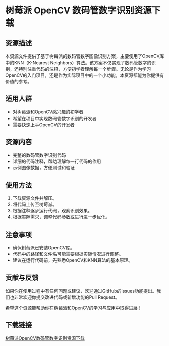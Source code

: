 # 树莓派 OpenCV 数码管数字识别资源下载

## 资源描述

本资源文件提供了基于树莓派的数码管数字图像识别方案，主要使用了OpenCV库中的KNN（K-Nearest Neighbors）算法。该方案不仅实现了数码管数字的识别，还特别注重代码的注释，方便初学者理解每一个步骤。无论是作为学习OpenCV的入门项目，还是作为实际项目中的一个小功能，本资源都能为你提供有价值的参考。

## 适用人群

- 对树莓派和OpenCV感兴趣的初学者
- 希望在项目中实现数码管数字识别的开发者
- 需要快速上手OpenCV的开发者

## 资源内容

- 完整的数码管数字识别代码
- 详细的代码注释，帮助理解每一行代码的作用
- 示例图像数据，方便测试和验证

## 使用方法

1. 下载资源文件并解压。
2. 将代码上传至树莓派。
3. 根据注释逐步运行代码，观察识别效果。
4. 根据实际需求，调整代码参数或进行进一步优化。

## 注意事项

- 确保树莓派已安装OpenCV库。
- 代码中的路径和文件名可能需要根据实际情况进行调整。
- 建议在运行代码前，先熟悉OpenCV和KNN算法的基本原理。

## 贡献与反馈

如果你在使用过程中有任何问题或建议，欢迎通过GitHub的Issues功能提出。我们也非常欢迎你提交改进代码或新增功能的Pull Request。

希望这个资源能帮助你在树莓派和OpenCV的学习与应用中取得进展！

## 下载链接

[树莓派OpenCV数码管数字识别资源下载](https://pan.quark.cn/s/944774e86358)